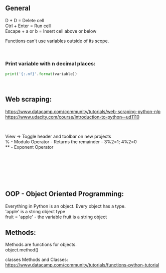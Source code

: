 ## General
D + D = Delete cell<br>
Ctrl + Enter = Run cell<br>
Escape + a or b = Insert cell above or below

Functions can't use variables outside of its scope.

<br>

### Print variable with n decimal places:
```python
print('{:.nf}'.format(variable))
```

<br>

## Web scraping:
https://www.datacamp.com/community/tutorials/web-scraping-python-nlp<br>
https://www.udacity.com/course/introduction-to-python--ud1110

<br>

View -> Toggle header and toolbar on new projects<br>
% - Modulo Operator - Returns the remainder - 3%2=1; 4%2=0<br>
** - Exponent Operator

<br>
<br>
<br>
<br>
<br>

## OOP - Object Oriented Programming:
Everything in Python is an object. Every object has a type.<br>
'apple' is a string object type<br>
fruit = 'apple' - the variable fruit is a string object

## Methods:
Methods are functions for objects.<br>
	object.method()

classes
Methods and Classes:
https://www.datacamp.com/community/tutorials/functions-python-tutorial
